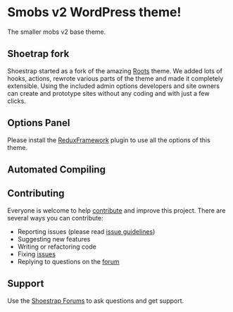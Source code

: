 # Smobs v2 WordPress theme!

The smaller mobs v2 base theme.

## Shoetrap fork

Shoestrap started as a fork of the amazing [Roots](http://roots.io) theme.
We added lots of hooks, actions, rewrote various parts of the theme and made it completely extensible.
Using the included admin options developers and site owners can create and prototype sites without any coding and with just a few clicks.

## Options Panel

Please install the [ReduxFramework](http://reduxframework.com) plugin to use all the options of this theme.

## Automated Compiling

## Contributing

Everyone is welcome to help [contribute](CONTRIBUTING.md) and improve this project. There are several ways you can contribute:

* Reporting issues (please read [issue guidelines](https://github.com/necolas/issue-guidelines))
* Suggesting new features
* Writing or refactoring code
* Fixing [issues](https://github.com/shoestrap/shoestrap/issues)
* Replying to questions on the [forum](http://shoestrap.org/forums/forum/shoestrap/)

## Support

Use the [Shoestrap Forums](http://shoestrap.org/forums/forum/shoestrap/) to ask questions and get support.